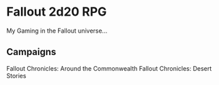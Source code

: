 # Fallout 2d20 RPG
My Gaming in the Fallout universe...


## Campaigns
Fallout Chronicles: Around the Commonwealth
Fallout Chronicles: Desert Stories
